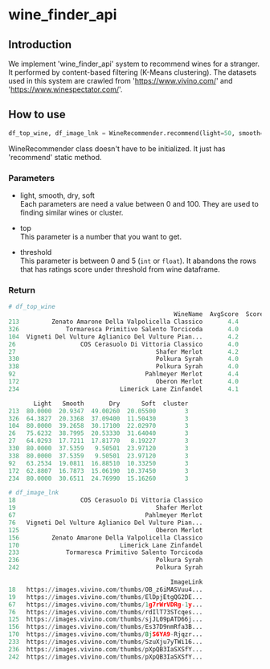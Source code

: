 # wine_finder_api
## Introduction
We implement 'wine_finder_api' system to recommend wines for a stranger.
It performed by content-based filtering (K-Means clustering). 
The datasets used in this system are crawled from 'https://www.vivino.com/' and 'https://www.winespectator.com/'.

## How to use
```python
df_top_wine, df_image_lnk = WineRecommender.recommend(light=50, smooth=0, dry=80, soft=0, top=10, threshold=4)
```
WineRecommender class doesn't have to be initialized. It just has 'recommend' static method.

### Parameters
* light, smooth, dry, soft  
Each parameters are need a value between 0 and 100. They are used to finding similar wines or cluster.
  
* top  
This parameter is a number that you want to get.
  
* threshold  
This parameter is between 0 and 5 (`int` or `float`). It abandons the rows that has ratings score under threshold from wine dataframe.
  
### Return
```python
# df_top_wine
                                              WineName  AvgScore  ScoreCount  \
213         Zenato Amarone Della Valpolicella Classico       4.4       38621   
326             Tormaresca Primitivo Salento Torcicoda       4.0       23453   
104  Vigneti Del Vulture Aglianico Del Vulture Pian...       4.2       12971   
26                  COS Cerasuolo Di Vittoria Classico       4.0        8710   
27                                       Shafer Merlot       4.2        5146   
330                                      Polkura Syrah       4.0        4337   
338                                      Polkura Syrah       4.0        4337   
92                                    Pahlmeyer Merlot       4.4        2666   
172                                      Oberon Merlot       4.0        2144   
234                            Limerick Lane Zinfandel       4.1        1500   

       Light   Smooth       Dry      Soft  cluster  
213  80.0000  20.9347  49.00260  20.05500        3  
326  64.3827  20.3368  37.09400  11.50430        3  
104  80.0000  39.2658  30.17100  22.02970        3  
26   75.6232  38.7995  20.53330  31.64040        3  
27   64.0293  17.7211  17.81770   8.19227        3  
330  80.0000  37.5359   9.50501  23.97120        3  
338  80.0000  37.5359   9.50501  23.97120        3  
92   63.2534  19.0811  16.88510  10.33250        3  
172  62.8807  16.7873  15.06190  10.37450        3  
234  80.0000  30.6511  24.76990  15.16260        3                                                 WineName  \

# df_image_lnk
18                  COS Cerasuolo Di Vittoria Classico   
19                                       Shafer Merlot   
67                                    Pahlmeyer Merlot   
76   Vigneti Del Vulture Aglianico Del Vulture Pian...   
125                                      Oberon Merlot   
156         Zenato Amarone Della Valpolicella Classico   
170                            Limerick Lane Zinfandel   
233             Tormaresca Primitivo Salento Torcicoda   
236                                      Polkura Syrah   
242                                      Polkura Syrah   

                                             ImageLink  
18   https://images.vivino.com/thumbs/OB_z6iMASVuu4...  
19   https://images.vivino.com/thumbs/ElDpjEtgQG2DE...  
67   https://images.vivino.com/thumbs/1g7rWrVDRg-1y...  
76   https://images.vivino.com/thumbs/rdIlT73STcqes...  
125  https://images.vivino.com/thumbs/sjJL09pATD66j...  
156  https://images.vivino.com/thumbs/Es37D9nmRfa3B...  
170  https://images.vivino.com/thumbs/8jS6YA9-Rjqzr...  
233  https://images.vivino.com/thumbs/SzuXju7yTWi16...  
236  https://images.vivino.com/thumbs/pXpQB3IaSXSfY...  
242  https://images.vivino.com/thumbs/pXpQB3IaSXSfY...
```